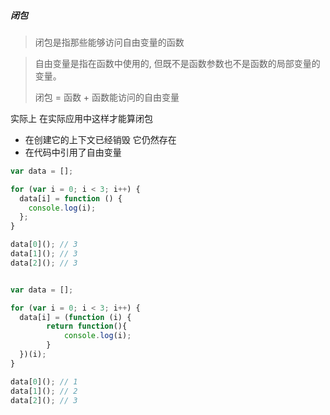 ##### 闭包

> 闭包是指那些能够访问自由变量的函数



>自由变量是指在函数中使用的, 但既不是函数参数也不是函数的局部变量的变量。
>
>闭包 = 函数 + 函数能访问的自由变量

实际上 在实际应用中这样才能算闭包

* 在创建它的上下文已经销毁 它仍然存在
* 在代码中引用了自由变量



```javascript
var data = [];

for (var i = 0; i < 3; i++) {
  data[i] = function () {
    console.log(i);
  };
}

data[0](); // 3
data[1](); // 3
data[2](); // 3


var data = [];

for (var i = 0; i < 3; i++) {
  data[i] = (function (i) {
        return function(){
            console.log(i);
        }
  })(i);
}

data[0](); // 1
data[1](); // 2
data[2](); // 3
```

